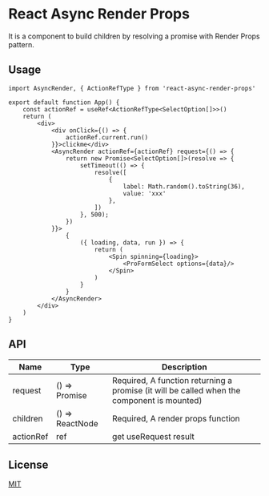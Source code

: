 # React Async Render Props

It is a component to build children by resolving a promise with Render Props pattern.

## Usage

```
import AsyncRender, { ActionRefType } from 'react-async-render-props'

export default function App() {
    const actionRef = useRef<ActionRefType<SelectOption[]>>()
    return (
        <div>
            <div onClick={() => {
                actionRef.current.run()
            }}>clickme</div>
            <AsyncRender actionRef={actionRef} request={() => {
                return new Promise<SelectOption[]>(resolve => {
                    setTimeout(() => {
                        resolve([
                            {
                                label: Math.random().toString(36),
                                value: 'xxx'
                            },
                        ])
                    }, 500);
                })
            }}>
                {
                    ({ loading, data, run }) => {
                        return (
                            <Spin spinning={loading}>
                                <ProFormSelect options={data}/>
                            </Spin>
                        )
                    }
                }
            </AsyncRender>
        </div>
    )
}
```

## API

|Name|Type|Description|
|--|--|--|
|request|() => Promise<Value>|Required, A function returning a promise (it will be called when the component is mounted)|
|children|() => ReactNode|Required, A render props function|
|actionRef|ref|get useRequest result|



## License
[MIT](./license)